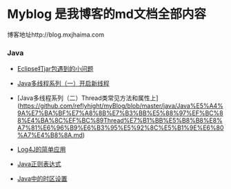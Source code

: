 # Myblog 是我博客的md文档全部内容
博客地址http://blog.mxjhaima.com

### Java
- [Eclipse打jar包遇到的小问题](https://github.com/reflyhight/myBlog/blob/master/java/Eclipse%E6%89%93jar%E5%8C%85%E9%81%87%E5%88%B0%E7%9A%84%E5%B0%8F%E9%97%AE%E9%A2%98.md)

- [Java多线程系列（一）开启新线程](https://github.com/reflyhight/myBlog/blob/master/java/Java%E5%A4%9A%E7%BA%BF%E7%A8%8B%E7%B3%BB%E5%88%97%EF%BC%88%E4%B8%80%EF%BC%89%E5%BC%80%E5%90%AF%E6%96%B0%E7%BA%BF%E7%A8%8B.md)

- [Java多线程系列（二）Thread类常见方法和属性上]
(https://github.com/reflyhight/myBlog/blob/master/java/Java%E5%A4%9A%E7%BA%BF%E7%A8%8B%E7%B3%BB%E5%88%97%EF%BC%88%E4%BA%8C%EF%BC%89Thread%E7%B1%BB%E5%B8%B8%E8%A7%81%E6%96%B9%E6%B3%95%E5%92%8C%E5%B1%9E%E6%80%A7%E4%B8%8A.md)
- [Log4J的简单应用](https://github.com/reflyhight/myBlog/blob/master/java/Log4J.md)
- [Java正则表达式](https://github.com/reflyhight/myBlog/blob/master/java/java.regex.md)
- [Java中的时区设置](https://github.com/reflyhight/myBlog/blob/master/java/java%E4%B8%AD%E7%9A%84%E6%97%B6%E5%8C%BA%E8%AE%BE%E7%BD%AE.md)

